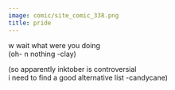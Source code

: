 ```yaml
---
image: comic/site_comic_338.png
title: pride
---
```

w wait what were you doing  
(oh- n nothing -clay)  
  
(so apparently inktober is controversial  
i need to find a good alternative list -candycane)
